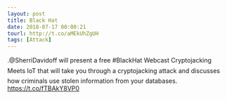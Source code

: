 ```yaml
---
layout: post
title: Black Hat
date: 2018-07-17 00:00:21
tourl: http://t.co/aMEkUhZgUH
tags: [Attack]
---
```

.@SherriDavidoff will present a free #BlackHat Webcast Cryptojacking Meets IoT that will take you through a cryptojacking attack and discusses how criminals use stolen information from your databases. https://t.co/fTBAkY8VP0